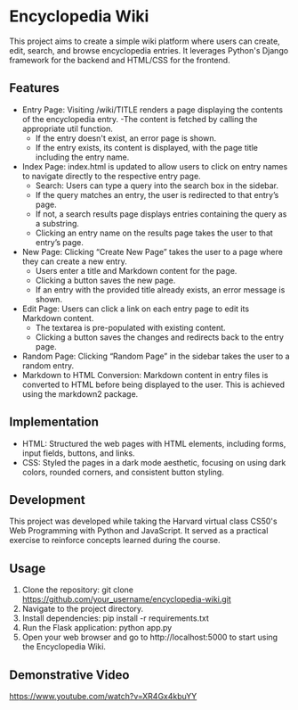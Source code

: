 # Encyclopedia Wiki
This project aims to create a simple wiki platform where users can create, edit, search, and browse encyclopedia entries. It leverages Python's Django framework for the backend and HTML/CSS for the frontend.

## Features

- Entry Page: Visiting /wiki/TITLE renders a page displaying the contents of the encyclopedia entry.
  -The content is fetched by calling the appropriate util function.
  - If the entry doesn't exist, an error page is shown.
  - If the entry exists, its content is displayed, with the page title including the entry name.
- Index Page: index.html is updated to allow users to click on entry names to navigate directly to the respective entry page.
  - Search: Users can type a query into the search box in the sidebar.
  - If the query matches an entry, the user is redirected to that entry’s page.
  - If not, a search results page displays entries containing the query as a substring.
  - Clicking an entry name on the results page takes the user to that entry’s page.
- New Page: Clicking “Create New Page” takes the user to a page where they can create a new entry.
  - Users enter a title and Markdown content for the page.
  - Clicking a button saves the new page.
  - If an entry with the provided title already exists, an error message is shown.
- Edit Page: Users can click a link on each entry page to edit its Markdown content.
  - The textarea is pre-populated with existing content.
  - Clicking a button saves the changes and redirects back to the entry page.
- Random Page: Clicking “Random Page” in the sidebar takes the user to a random entry.
- Markdown to HTML Conversion: Markdown content in entry files is converted to HTML before being displayed to the user. This is achieved using the markdown2 package.

## Implementation

- HTML: Structured the web pages with HTML elements, including forms, input fields, buttons, and links.
- CSS: Styled the pages in a dark mode aesthetic, focusing on using dark colors, rounded corners, and consistent button styling.

## Development

This project was developed while taking the Harvard virtual class CS50's Web Programming with Python and JavaScript. It served as a practical exercise to reinforce concepts learned during the course.

## Usage

1. Clone the repository: git clone https://github.com/your_username/encyclopedia-wiki.git
2. Navigate to the project directory.
3. Install dependencies: pip install -r requirements.txt
4. Run the Flask application: python app.py
5. Open your web browser and go to http://localhost:5000 to start using the Encyclopedia Wiki.

## Demonstrative Video 
https://www.youtube.com/watch?v=XR4Gx4kbuYY
